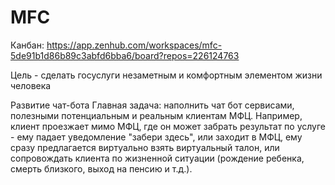 # MFC

Канбан: https://app.zenhub.com/workspaces/mfc-5de91b1d86b89c3abfd6bba6/board?repos=226124763

Цель - сделать госуслуги незаметным и комфортным элементом жизни человека

Развитие чат-бота
Главная задача: наполнить чат бот сервисами, полезными потенциальным и реальным клиентам МФЦ. Например, клиент проезжает мимо МФЦ, где он может забрать результат по услуге - ему падает уведомление "забери здесь", или заходит в МФЦ, ему сразу предлагается виртуально взять виртуальный талон, или сопровождать клиента по жизненной ситуации (рождение ребенка, смерть близкого, выход на пенсию и т.д.).
